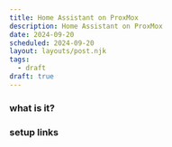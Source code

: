 ```yaml
---
title: Home Assistant on ProxMox
description: Home Assistant on ProxMox
date: 2024-09-20
scheduled: 2024-09-20
layout: layouts/post.njk
tags:
  - draft
draft: true
---
```


### what is it?

### setup links

